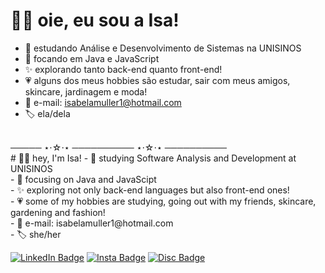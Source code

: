 # 👋🏻 oie, eu sou a Isa! 
- 📓 estudando Análise e Desenvolvimento de Sistemas na UNISINOS <br>
- 🎯 focando em Java e JavaScript <br> 
- ✨ explorando tanto back-end quanto front-end! <br>
- 💗 alguns dos meus hobbies são estudar, sair com meus amigos, skincare, jardinagem e moda! <br>
- 📩 e-mail: isabelamuller1@hotmail.com <br>
- 🏷 ela/dela  <br>
<br>
───── ⋆⋅☆⋅⋆ ────────── ⋆⋅☆⋅⋆ ──────────
<br>
# 👋🏻 hey, I'm Isa! 
- 📓 studying Software Analysis and Development at UNISINOS <br>
- 🎯 focusing on Java and JavaScipt <br>
- ✨ exploring not only back-end languages but also front-end ones! <br>
- 💗 some of my hobbies are studying, going out with my friends, skincare, gardening and fashion! <br>
- 📩 e-mail: isabelamuller1@hotmail.com <br>
- 🏷 she/her  <br>

[![LinkedIn Badge](https://img.shields.io/badge/LinkedIn-0077B5?style=for-the-badge&logo=linkedin&logoColor=white)](https://www.linkedin.com/in/isabela-m%C3%BCllerrr//)  [![Insta Badge](https://img.shields.io/badge/Instagram-E4405F?style=for-the-badge&logo=instagram&logoColor=white)](https://www.instagram.com/isabelaxmuller/)  [![Disc Badge](https://img.shields.io/badge/Discord-5865F2?style=for-the-badge&logo=discord&logoColor=white)](discordapp.com/users/262048452249255937/) 
